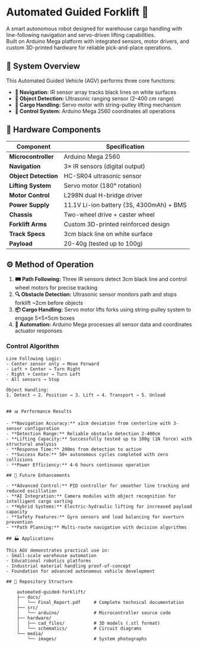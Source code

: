# Automated Guided Forklift 🚜

A smart autonomous robot designed for warehouse cargo handling with line-following navigation and servo-driven lifting capabilities.  
Built on Arduino Mega platform with integrated sensors, motor drivers, and custom 3D-printed hardware for reliable pick-and-place operations.

## 🔧 System Overview

This Automated Guided Vehicle (AGV) performs three core functions:
- **🧭 Navigation:** IR sensor array tracks black lines on white surfaces
- **🎯 Object Detection:** Ultrasonic ranging sensor (2–400 cm range)  
- **🦾 Cargo Handling:** Servo motor with string-pulley lifting mechanism
- **🧠 Control System:** Arduino Mega 2560 coordinates all operations

## 📐 Hardware Components

| Component | Specification |
|-----------|---------------|
| **Microcontroller** | Arduino Mega 2560 |
| **Navigation** | 3× IR sensors (digital output) |
| **Object Detection** | HC-SR04 ultrasonic sensor |
| **Lifting System** | Servo motor (180° rotation) |
| **Motor Control** | L298N dual H-bridge driver |
| **Power Supply** | 11.1V Li-ion battery (3S, 4300mAh) + BMS |
| **Chassis** | Two-wheel drive + caster wheel |
| **Forklift Arms** | Custom 3D-printed reinforced design |
| **Track Specs** | 3cm black line on white surface |
| **Payload** | 20-40g (tested up to 100g) |

## ⚙️ Method of Operation

1. **🛤️ Path Following:** Three IR sensors detect 3cm black line and control wheel motors for precise tracking
2. **🔍 Obstacle Detection:** Ultrasonic sensor monitors path and stops forklift ~2cm before objects
3. **📦 Cargo Handling:** Servo motor lifts forks using string-pulley system to engage 5×5×5cm boxes
4. **🤖 Automation:** Arduino Mega processes all sensor data and coordinates actuator responses

### Control Algorithm
```
Line Following Logic:
- Center sensor only → Move Forward
- Left + Center → Turn Right
- Right + Center → Turn Left
- All sensors → Stop

Object Handling:
1. Detect → 2. Position → 3. Lift → 4. Transport → 5. Unload
```
````

## 📊 Performance Results

- **Navigation Accuracy:** ±1cm deviation from centerline with 3-sensor configuration
- **Detection Range:** Reliable obstacle detection 2-400cm
- **Lifting Capacity:** Successfully tested up to 100g (1N force) with structural analysis
- **Response Time:** 200ms from detection to action
- **Success Rate:** 50+ autonomous cycles completed with zero collisions
- **Power Efficiency:** 4-6 hours continuous operation

## 🚀 Future Enhancements

- **Advanced Control:** PID controller for smoother line tracking and reduced oscillation
- **AI Integration:** Camera modules with object recognition for intelligent cargo sorting  
- **Hybrid Systems:** Electric-hydraulic lifting for increased payload capacity
- **Safety Features:** Gyro sensors and load balancing for overturn prevention
- **Path Planning:** Multi-route navigation with decision algorithms

## 🏭 Applications

This AGV demonstrates practical use in:
- Small-scale warehouse automation
- Educational robotics platforms
- Industrial material handling proof-of-concept  
- Foundation for advanced autonomous vehicle development

## 📂 Repository Structure

    automated-guided-forklift/
    ├── docs/
    │   └── Final_Report.pdf     # Complete technical documentation
    ├── src/
    │   └── arduino/             # Microcontroller source code
    ├── hardware/
    │   ├── cad_files/           # 3D models (.stl format)
    │   └── schematics/          # Circuit diagrams
    └── media/
        └── images/              # System photographs




